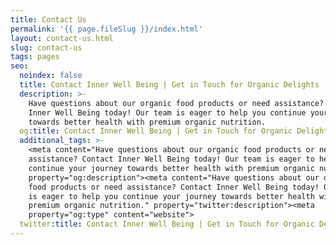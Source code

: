 ```yaml
---
title: Contact Us
permalink: '{{ page.fileSlug }}/index.html'
layout: contact-us.html
slug: contact-us
tags: pages
seo:
  noindex: false
  title: Contact Inner Well Being | Get in Touch for Organic Delights
  description: >-
    Have questions about our organic food products or need assistance? Contact
    Inner Well Being today! Our team is eager to help you continue your journey
    towards better health with premium organic nutrition.
  og:title: Contact Inner Well Being | Get in Touch for Organic Delights
  additional_tags: >-
    <meta content="Have questions about our organic food products or need
    assistance? Contact Inner Well Being today! Our team is eager to help you
    continue your journey towards better health with premium organic nutrition."
    property="og:description"><meta content="Have questions about our organic
    food products or need assistance? Contact Inner Well Being today! Our team
    is eager to help you continue your journey towards better health with
    premium organic nutrition." property="twitter:description"><meta
    property="og:type" content="website">
  twitter:title: Contact Inner Well Being | Get in Touch for Organic Delights
---
```




